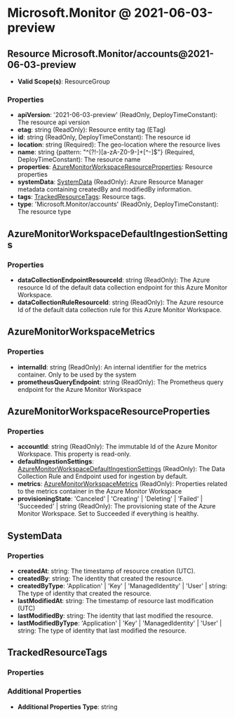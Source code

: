 # Microsoft.Monitor @ 2021-06-03-preview

## Resource Microsoft.Monitor/accounts@2021-06-03-preview
* **Valid Scope(s)**: ResourceGroup
### Properties
* **apiVersion**: '2021-06-03-preview' (ReadOnly, DeployTimeConstant): The resource api version
* **etag**: string (ReadOnly): Resource entity tag (ETag)
* **id**: string (ReadOnly, DeployTimeConstant): The resource id
* **location**: string (Required): The geo-location where the resource lives
* **name**: string {pattern: "^(?!-)[a-zA-Z0-9-]+[^-]$"} (Required, DeployTimeConstant): The resource name
* **properties**: [AzureMonitorWorkspaceResourceProperties](#azuremonitorworkspaceresourceproperties): Resource properties
* **systemData**: [SystemData](#systemdata) (ReadOnly): Azure Resource Manager metadata containing createdBy and modifiedBy information.
* **tags**: [TrackedResourceTags](#trackedresourcetags): Resource tags.
* **type**: 'Microsoft.Monitor/accounts' (ReadOnly, DeployTimeConstant): The resource type

## AzureMonitorWorkspaceDefaultIngestionSettings
### Properties
* **dataCollectionEndpointResourceId**: string (ReadOnly): The Azure resource Id of the default data collection endpoint for this Azure Monitor Workspace.
* **dataCollectionRuleResourceId**: string (ReadOnly): The Azure resource Id of the default data collection rule for this Azure Monitor Workspace.

## AzureMonitorWorkspaceMetrics
### Properties
* **internalId**: string (ReadOnly): An internal identifier for the metrics container. Only to be used by the system
* **prometheusQueryEndpoint**: string (ReadOnly): The Prometheus query endpoint for the Azure Monitor Workspace

## AzureMonitorWorkspaceResourceProperties
### Properties
* **accountId**: string (ReadOnly): The immutable Id of the Azure Monitor Workspace. This property is read-only.
* **defaultIngestionSettings**: [AzureMonitorWorkspaceDefaultIngestionSettings](#azuremonitorworkspacedefaultingestionsettings) (ReadOnly): The Data Collection Rule and Endpoint used for ingestion by default.
* **metrics**: [AzureMonitorWorkspaceMetrics](#azuremonitorworkspacemetrics) (ReadOnly): Properties related to the metrics container in the Azure Monitor Workspace
* **provisioningState**: 'Canceled' | 'Creating' | 'Deleting' | 'Failed' | 'Succeeded' | string (ReadOnly): The provisioning state of the Azure Monitor Workspace. Set to Succeeded if everything is healthy.

## SystemData
### Properties
* **createdAt**: string: The timestamp of resource creation (UTC).
* **createdBy**: string: The identity that created the resource.
* **createdByType**: 'Application' | 'Key' | 'ManagedIdentity' | 'User' | string: The type of identity that created the resource.
* **lastModifiedAt**: string: The timestamp of resource last modification (UTC)
* **lastModifiedBy**: string: The identity that last modified the resource.
* **lastModifiedByType**: 'Application' | 'Key' | 'ManagedIdentity' | 'User' | string: The type of identity that last modified the resource.

## TrackedResourceTags
### Properties
### Additional Properties
* **Additional Properties Type**: string

